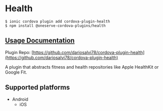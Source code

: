 # Health

```
$ ionic cordova plugin add cordova-plugin-health
$ npm install @oneserve-cordova-plugins/health
```

## [Usage Documentation](https://oneserve.gitbook.io/oneserve-cordova-plugins/plugins/health/)

Plugin Repo: [https://github.com/dariosalvi78/cordova-plugin-health](https://github.com/dariosalvi78/cordova-plugin-health)

A plugin that abstracts fitness and health repositories like Apple HealthKit or Google Fit.

## Supported platforms

- Android
  - iOS
  


